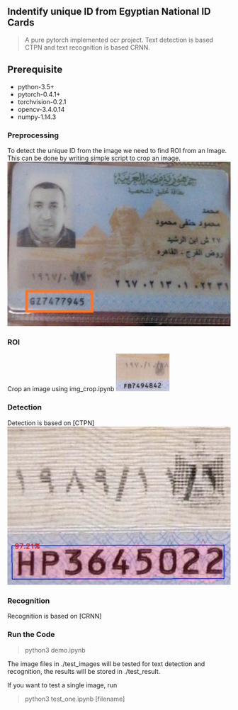 ## Indentify unique ID from Egyptian National ID Cards
> A pure pytorch implemented ocr project.
Text detection is based CTPN and text recognition is based CRNN.  


## Prerequisite

- python-3.5+
- pytorch-0.4.1+
- torchvision-0.2.1
- opencv-3.4.0.14
- numpy-1.14.3


### Preprocessing
To detect the unique ID from the image we need to find ROI from an Image.
This can be done by writing simple script to crop an image.
![ROI](images_dataset/image.jpeg)

### ROI
Crop an image using img_crop.ipynb
![Image](test_images/CustNID_19065440026.jpg)


### Detection
Detection is based on [CTPN]
![detect1](test_result/CustNID_19093570011.jpg)

### Recognition
Recognition is based on [CRNN]


### Run the Code

>python3 demo.ipynb

The image files in ./test_images will be tested for text detection and recognition, the results will be stored in ./test_result.

If you want to test a single image, run
>python3 test_one.ipynb [filename]



